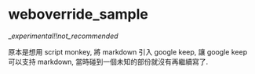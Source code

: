 # weboverride_sample
__experimental!!_not_recommended__

原本是想用 script monkey, 將 markdown 引入 google keep, 讓 google keep 可以支持 markdown, 當時碰到一個未知的部份就沒有再繼續寫了.
